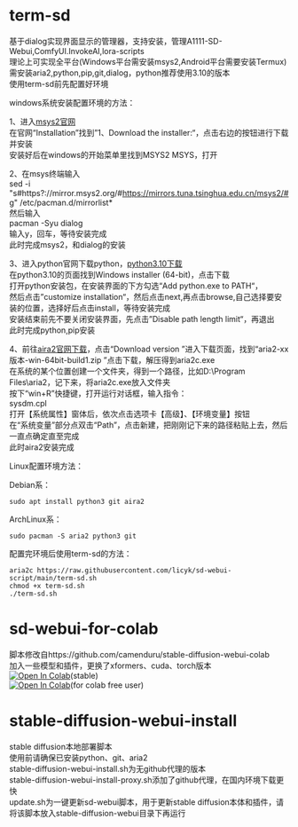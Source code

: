 # term-sd

基于dialog实现界面显示的管理器，支持安装，管理A1111-SD-Webui,ComfyUI.InvokeAI,lora-scripts  
理论上可实现全平台(Windows平台需安装msys2,Android平台需要安装Termux)  
需安装aria2,python,pip,git,dialog，python推荐使用3.10的版本  
使用term-sd前先配置好环境  


windows系统安装配置环境的方法：  

1、进入[msys2官网](https://www.msys2.org/)  
在官网“Installation”找到”1、Download the installer:“，点击右边的按钮进行下载并安装  
安装好后在windows的开始菜单里找到MSYS2 MSYS，打开  

2、在msys终端输入  
    sed -i "s#https\?://mirror.msys2.org/#https://mirrors.tuna.tsinghua.edu.cn/msys2/#g" /etc/pacman.d/mirrorlist*  
然后输入  
    pacman -Syu dialog  
输入y，回车，等待安装完成  
此时完成msys2，和dialog的安装  

3、进入python官网下载python，[python3.10下载](https://www.python.org/downloads/release/python-31011/)  
在python3.10的页面找到Windows installer (64-bit)，点击下载  
打开python安装包，在安装界面的下方勾选“Add python.exe to PATH“，  
然后点击”customize installation“，然后点击next,再点击browse,自己选择要安装的位置，选择好后点击install，等待安装完成  
安装结束前先不要关闭安装界面，先点击”Disable path length limit“，再退出  
此时完成python,pip安装  

4、前往[aira2官网下载](http://aria2.github.io/)，点击“Download version ”进入下载页面，找到“aria2-xx版本-win-64bit-build1.zip ”点击下载，解压得到aria2c.exe  
在系统的某个位置创建一个文件夹，得到一个路径，比如D:\Program Files\aria2，记下来，将aria2c.exe放入文件夹  
按下“win+R”快捷键，打开运行对话框，输入指令：  
    sysdm.cpl  
打开【系统属性】窗体后，依次点击选项卡【高级】、【环境变量】按钮  
在“系统变量”部分点双击“Path”，点击新建，把刚刚记下来的路径粘贴上去，然后一直点确定直至完成  
此时aira2安装完成

 Linux配置环境方法：

Debian系：  

    sudo apt install python3 git aira2

ArchLinux系：  

    sudo pacman -S aria2 python3 git  


 配置完环境后使用term-sd的方法：

    aria2c https://raw.githubusercontent.com/licyk/sd-webui-script/main/term-sd.sh  
    chmod +x term-sd.sh  
    ./term-sd.sh  



# sd-webui-for-colab

脚本修改自https://github.com/camenduru/stable-diffusion-webui-colab  
加入一些模型和插件，更换了xformers、cuda、torch版本  
[![Open In Colab](https://colab.research.google.com/assets/colab-badge.svg)](https://colab.research.google.com/github/licyk/sd-webui-scipt/blob/main/stable_diffusion_webui_colab.ipynb)(stable)  
[![Open In Colab](https://colab.research.google.com/assets/colab-badge.svg)](https://colab.research.google.com/github/licyk/sd-webui-scipt/blob/main/fast_stable_diffusion.ipynb)(for  colab free user)  

# stable-diffusion-webui-install

stable diffusion本地部署脚本  
使用前请确保已安装python、git、aria2  
stable-diffusion-webui-install.sh为无github代理的版本  
stable-diffusion-webui-install-proxy.sh添加了github代理，在国内环境下载更快  
update.sh为一键更新sd-webui脚本，用于更新stable diffusion本体和插件，请将该脚本放入stable-diffusion-webui目录下再运行
